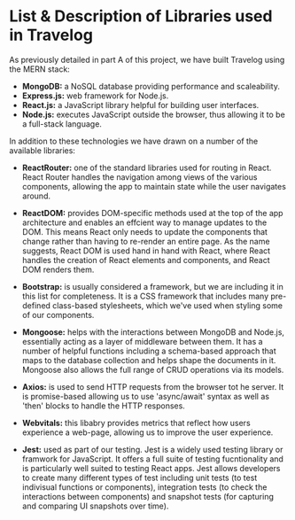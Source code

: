 # List & Description of Libraries used in Travelog #

As previously detailed in part A of this project, we have built Travelog using the MERN stack:
- **MongoDB:** a NoSQL database providing performance and scaleability.
- **Express.js:** web framework for Node.js.
- **React.js:** a JavaScript library helpful for building user interfaces.
- **Node.js:** executes JavaScript outside the browser, thus allowing it to be a full-stack language.

In addition to these technologies we have drawn on a number of the available libraries:

- **ReactRouter:** one of the standard libraries used for routing in React. React Router handles the navigation among views of the various components, allowing the app to maintain state while the user navigates around.  
  
- **ReactDOM:** provides DOM-specific methods used at the top of the app architecture and enables an effcient way to manage updates to the DOM. This means React only needs to update the components that change rather than having to re-render an entire page. As the name suggests, React DOM is used hand in hand with React, where React handles the creation of React elements and components, and React DOM renders them.  
  
- **Bootstrap:** is usually considered a framework, but we are including it in this list for completeness. It is a CSS framework that includes many pre-defined class-based stylesheets, which we've used when styling some of our components.  
  
- **Mongoose:** helps with the interactions between MongoDB and Node.js, essentially acting as a layer of middleware between them. It has a number of helpful functions including a schema-based approach that maps to the database collection and helps shape the documents in it. Mongoose also allows the full range of CRUD operations via its models.  
  
- **Axios:** is used to send HTTP requests from the browser tot he server. It is promise-based allowing us to use 'async/await' syntax as well as 'then' blocks to handle the HTTP responses.  
 
- **Webvitals:** this libabry provides metrics that reflect how users experience a web-page, allowing us to improve the user experience.  
 
- **Jest:** used as part of our testing. Jest is a widely used testing library or framwork for JavaScript. It offers a full suite of testing fucntionality and is particularly well suited to testing React apps. Jest allows developers to create many different types of test including unit tests (to test indivisual functions or components), integration tests (to check the interactions between components) and snapshot tests (for capturing and comparing UI snapshots over time).  
  
